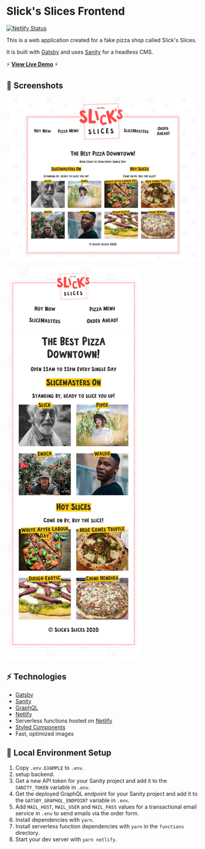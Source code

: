 # Slick's Slices Frontend

[![Netlify Status](https://api.netlify.com/api/v1/badges/e7b55525-eaa1-461f-9765-320509f930fe/deploy-status)](https://app.netlify.com/sites/slicks-slices/deploys)

This is a web application created for a fake pizza shop called Slick's Slices.

It is built with [Gatsby](https://www.gatsbyjs.com/) and uses [Sanity](https://www.sanity.io/) for a headless CMS.

⚡️ **[View Live Demo](https://slicks-slices.netlify.app/)** ⚡️






## 📸 Screenshots

![Slick's Slices Desktop Screenshot](./docs/desktop.png)



![Slick's Slices Mobile Screenshot](./docs/mobile.png)

## ⚡️ Technologies

-   [Gatsby](https://www.gatsbyjs.com/)
-   [Sanity](https://www.sanity.io/)
-   [GraphQL](https://graphql.org/)
-   [Netlify](https://www.netlify.com/)
-   Serverless functions hosted on [Netlify](https://www.netlify.com/)
-   [Styled Components](https://styled-components.com/)
-   Fast, optimized images



## 🚀 Local Environment Setup

1. Copy `.env.EXAMPLE` to `.env`.
2. setup backend.
3. Get a new API token for your Sanity project and add it to the `SANITY_TOKEN` variable in `.env`.
4. Get the deployed GraphQL endpoint for your Sanity project and add it to the `GATSBY_GRAPHQL_ENDPOINT` variable in `.env`.
5. Add `MAIL_HOST`, `MAIL_USER` and `MAIL_PASS` values for a transactional email service in `.env` to send emails via the order form. 
6. Install dependencies with `yarn`.
7. Install serverless function dependencies with `yarn` in the `functions` directory.
8. Start your dev server with `yarn netlify`.

